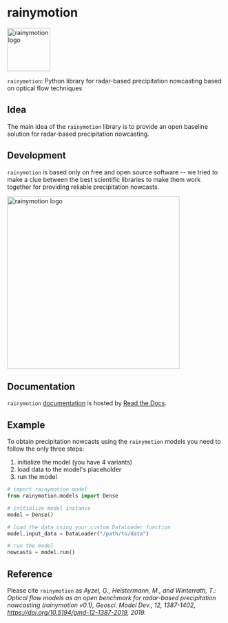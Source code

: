 # rainymotion

<img src="https://raw.githubusercontent.com/hydrogo/rainymotion/master/docs/notebooks/images/rainymotion_logo.png" alt="rainymotion logo" width="100px"/>


`rainymotion`:
Python library for radar-based precipitation nowcasting based on optical flow techniques

## Idea
The main idea of the `rainymotion` library is to provide an open baseline solution for radar-based precipitation nowcasting.

## Development
`rainymotion` is based only on free and open source software -- we tried to make a clue between the best scientific libraries to make them work together for providing reliable precipitation nowcasts.

<img src="https://raw.githubusercontent.com/hydrogo/rainymotion/master/docs/notebooks/images/rainymotionisbasedonfoss.png" alt="rainymotion logo" width="400px">

## Documentation

`rainymotion` [documentation](http://rainymotion.readthedocs.io) is hosted by [Read the Docs](https://readthedocs.org/).

## Example

To obtain precipitation nowcasts using the `rainymotion` models you need to follow the only three steps:

1. initialize the model (you have 4 variants)
2. load data to the model's placeholder
3. run the model

```python
# import rainymotion model
from rainymotion.models import Dense

# initialize model instance
model = Dense()

# load the data using your custom DataLoader function
model.input_data = DataLoader("/path/to/data")

# run the model
nowcasts = model.run()
```

## Reference

Please cite `rainymotion` as _Ayzel, G., Heistermann, M., and Winterrath, T.: Optical flow models as an open benchmark for radar-based precipitation nowcasting (rainymotion v0.1), Geosci. Model Dev., 12, 1387-1402, https://doi.org/10.5194/gmd-12-1387-2019, 2019._
